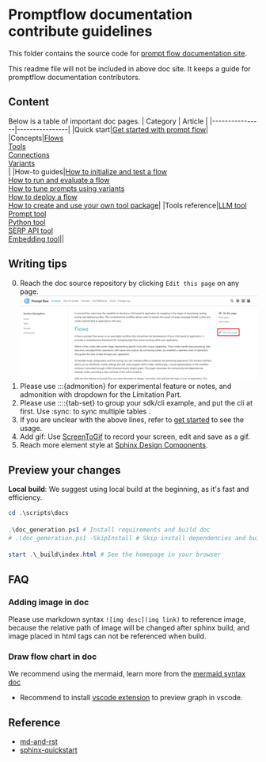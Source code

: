 # Promptflow documentation contribute guidelines

This folder contains the source code for [prompt flow documentation site](https://microsoft.github.io/promptflow/). 

This readme file will not be included in above doc site. It keeps a guide for promptflow documentation contributors.

## Content
Below is a table of important doc pages.
| Category              | Article             |
|----------------|----------------|
|Quick start|[Get started with prompt flow](./how-to-guides/quick-start.md)|
|Concepts|[Flows](./concepts/concept-flows.md)<br> [Tools](./concepts/concept-tools.md)<br> [Connections](./concepts/concept-connections.md)<br> [Variants](./concepts/concept-variants.md)<br> |
|How-to guides|[How to initialize and test a flow](./how-to-guides/init-and-test-a-flow.md) <br>[How to run and evaluate a flow](./how-to-guides/run-and-evaluate-a-flow.md)<br> [How to tune prompts using variants](./how-to-guides/tune-prompts-with-variants.md)<br>[How to deploy a flow](./how-to-guides/deploy-a-flow/index.md)<br>[How to create and use your own tool package](./how-to-guides/deploy-custom-tool/custom-tool-package-creation-and-usage.md)|
|Tools reference|[LLM tool](./tools-reference/llm-tool.md)<br> [Prompt tool](./tools-reference/prompt-tool.md)<br> [Python tool](./tools-reference/python-tool.md)<br> [SERP API tool](./tools-reference/serp-api-tool.md)<br> [Embedding tool](./tools-reference/embedding_tool.md)||


## Writing tips
0. Reach the doc source repository by clicking `Edit this page` on any page.
   ![Edit this page](./media/edit-this-page.png)
1. Please use :::{admonition} for experimental feature or notes, and admonition with dropdown for the Limitation Part.
2. Please use ::::{tab-set} to group your sdk/cli example, and put the cli at first. Use :sync: to sync multiple tables . 
3. If you are unclear with the above lines, refer to [get started](./how-to-guides/quick-start.md) to see the usage.
4. Add gif: Use [ScreenToGif](https://www.screentogif.com/) to record your screen, edit and save as a gif.
5. Reach more element style at [Sphinx Design Components](https://pydata-sphinx-theme.readthedocs.io/en/latest/user_guide/web-components.html).

## Preview your changes


**Local build**: We suggest using local build at the beginning, as it's fast and efficiency. 
```powershell
cd .\scripts\docs

.\doc_generation.ps1 # Install requirements and build doc
# .\doc_generation.ps1 -SkipInstall # Skip install dependencies and build doc

start .\_build\index.html # See the homepage in your browser
```


## FAQ
### Adding image in doc
Please use markdown syntax `![img desc](img link)` to reference image, because the relative path of image will be changed after sphinx build, and image placed in html tags can not be referenced when build. 

### Draw flow chart in doc 
We recommend using the mermaid, learn more from the [mermaid syntax doc](https://mermaid-js.github.io/mermaid/#/./flowchart?id=flowcharts-basic-syntax)
- Recommend to install [vscode extension](https://marketplace.visualstudio.com/items?itemName=bierner.markdown-mermaid) to preview graph in vscode.

## Reference
- [md-and-rst](https://coderefinery.github.io/sphinx-lesson/md-and-rst/)
- [sphinx-quickstart](https://www.sphinx-doc.org/en/master/usage/quickstart.html)